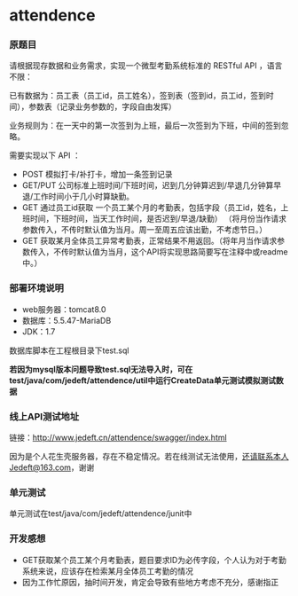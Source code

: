 # attendence
### 原题目
请根据现存数据和业务需求，实现一个微型考勤系统标准的 RESTful API ，语言不限：

已有数据为：员工表（员工id，员工姓名），签到表（签到id，员工id，签到时间），参数表（记录业务参数的，字段自由发挥）

业务规则为：在一天中的第一次签到为上班，最后一次签到为下班，中间的签到忽略。

需要实现以下 API ：

* POST 模拟打卡/补打卡，增加一条签到记录
* GET/PUT 公司标准上班时间/下班时间，迟到几分钟算迟到/早退几分钟算早退/工作时间小于几小时算缺勤。
* GET 通过员工id获取 一个员工某个月的考勤表，包括字段（员工id，姓名，上班时间，下班时间，当天工作时间，是否迟到/早退/缺勤） （将月份当作请求参数传入，不传时默认值为当月。周一至周五应该出勤，不考虑节日。）
* GET 获取某月全体员工异常考勤表，正常结果不用返回。（将年月当作请求参数传入，不传时默认值为当月，这个API将实现思路简要写在注释中或readme中。）

### 部署环境说明
* web服务器：tomcat8.0
* 数据库：5.5.47-MariaDB
* JDK：1.7

数据库脚本在工程根目录下test.sql

**若因为mysql版本问题导致test.sql无法导入时，可在test/java/com/jedeft/attendence/util中运行CreateData单元测试模拟测试数据**

### 线上API测试地址
链接：http://www.jedeft.cn/attendence/swagger/index.html

因为是个人花生壳服务器，存在不稳定情况。若在线测试无法使用，还请联系本人Jedeft@163.com，谢谢

### 单元测试
单元测试在test/java/com/jedeft/attendence/junit中

### 开发感想
* GET获取某个员工某个月考勤表，题目要求ID为必传字段，个人认为对于考勤系统来说，应该存在检索某月全体员工考勤的情况
* 因为工作忙原因，抽时间开发，肯定会导致有些地方考虑不充分，感谢指正
